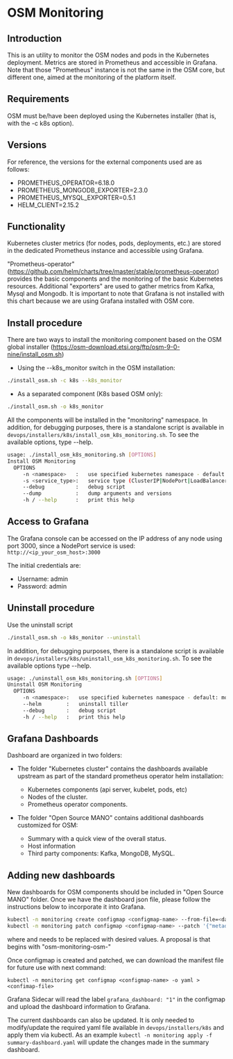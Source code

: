 <!--
Copyright 2019 Minsait - Indra S.A.

Licensed under the Apache License, Version 2.0 (the "License");
you may not use this file except in compliance with the License.
You may obtain a copy of the License at

    http://www.apache.org/licenses/LICENSE-2.0

Unless required by applicable law or agreed to in writing, software
distributed under the License is distributed on an "AS IS" BASIS,
WITHOUT WARRANTIES OR CONDITIONS OF ANY KIND, either express or implied.
See the License for the specific language governing permissions and
limitations under the License.
Author: Jose Manuel Palacios (jmpalacios@minsait.com)
Author: Jose Antonio Martinez (jamartinezv@minsait.com)
-->

# OSM Monitoring

## Introduction

This is an utility to monitor the OSM nodes and pods in the Kubernetes deployment. Metrics are stored in Prometheus and accessible in Grafana. Note that those "Prometheus" instance is not the same in the OSM core, but different one, aimed at the monitoring of the platform itself.

## Requirements

OSM must be/have been deployed using the Kubernetes installer (that is, with the -c k8s option).

## Versions

For reference, the versions for the external components used are as follows:

* PROMETHEUS_OPERATOR=6.18.0
* PROMETHEUS_MONGODB_EXPORTER=2.3.0
* PROMETHEUS_MYSQL_EXPORTER=0.5.1
* HELM_CLIENT=2.15.2

## Functionality

Kubernetes cluster metrics (for nodes, pods, deployments, etc.) are stored in the dedicated Prometheus instance and accessible using Grafana.

"Prometheus-operator" (<https://github.com/helm/charts/tree/master/stable/prometheus-operator>) provides the basic components and the monitoring of the basic Kubernetes resources. Additional "exporters" are used to gather metrics from Kafka, Mysql and Mongodb.
It is important to note that Grafana is not installed with this chart because we are using Grafana installed with OSM core.

## Install procedure

There are two ways to install the monitoring component based on the OSM global installer (<https://osm-download.etsi.org/ftp/osm-9-0-nine/install_osm.sh>)

* Using the --k8s_monitor switch in the OSM installation:

```bash
./install_osm.sh -c k8s --k8s_monitor
```

* As a separated component (K8s based OSM only):

```bash
./install_osm.sh -o k8s_monitor
```

All the components will be installed in the "monitoring" namespace. In addition, for debugging purposes, there is a standalone script is available in `devops/installers/k8s/install_osm_k8s_monitoring.sh`. To see the available options, type --help.

```sh
usage: ./install_osm_k8s_monitoring.sh [OPTIONS]
Install OSM Monitoring
  OPTIONS
     -n <namespace>   :   use specified kubernetes namespace - default: monitoring
     -s <service_type>:   service type (ClusterIP|NodePort|LoadBalancer) - default: NodePort
     --debug          :   debug script
     --dump           :   dump arguments and versions
     -h / --help      :   print this help
```

## Access to Grafana

The Grafana console can be accessed on the IP address of any node using port 3000, since a NodePort service is used: `http://<ip_your_osm_host>:3000`

The initial credentials are:

* Username: admin
* Password: admin

## Uninstall procedure

Use the uninstall script

```sh
./install_osm.sh -o k8s_monitor --uninstall
```

In addition, for debugging purposes, there is a standalone script is available in `devops/installers/k8s/uninstall_osm_k8s_monitoring.sh`. To see the available options type --help.

```bash
usage: ./uninstall_osm_k8s_monitoring.sh [OPTIONS]
Uninstall OSM Monitoring
  OPTIONS
     -n <namespace>:   use specified kubernetes namespace - default: monitoring
     --helm        :   uninstall tiller
     --debug       :   debug script
     -h / --help   :   print this help
```

## Grafana Dashboards

Dashboard are organized in two folders:

* The folder "Kubernetes cluster" contains the dashboards available upstream as part of the standard prometheus operator helm installation:

  * Kubernetes components (api server, kubelet, pods, etc)
  * Nodes of the cluster.
  * Prometheus operator components.

* The folder "Open Source MANO" contains additional dashboards customized for OSM:
  * Summary with a quick view of the overall status.
  * Host information
  * Third party components: Kafka, MongoDB, MySQL.

## Adding new dashboards

New dashboards for OSM components should be included in "Open Source MANO" folder. Once we have the dashboard json file, please follow the instructions below to incorporate it into Grafana.

```bash
kubectl -n monitoring create configmap <configmap-name> --from-file=<dashboard-json-file>
kubectl -n monitoring patch configmap <configmap-name> --patch '{"metadata": {"labels": {"grafana_dashboard": "1"},{"annotations": {k8s-sidecar-target-directory: "/tmp/dashboards/Open Source MANO"}}}}'
```
where <configmap-name> and <dashboard-json-file> needs to be replaced with desired values. A proposal is that <configmap-name> begins with "osm-monitoring-osm-"

Once configmap is created and patched, we can download the manifest file for future use with next command:
```
kubectl -n monitoring get configmap <configmap-name> -o yaml > <confimap-file>
```

Grafana Sidecar will read the label `grafana_dashboard: "1"` in the configmap and upload the dashboard information to Grafana.

The current dashboards can also be updated. It is only needed to modify/update the required yaml file available in `devops/installers/k8s` and apply them via kubectl. As an example `kubectl -n monitoring apply -f summary-dashboard.yaml` will update the changes made in the summary dashboard.

